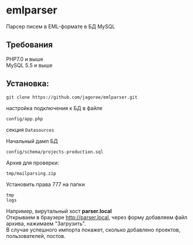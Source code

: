 # emlparser  
Парсер писем в EML-формате в БД MySQL
## Требования
PHP7.0 и выше  
MySQL 5.5 и выше

## Установка:  
```
git clone https://github.com/jagoree/emlparser.git  
```
настройка подключения к БД в файле  
```
config/app.php  
```
секция `Datasources`

Начальный дамп БД
```
config/schema/projects-production.sql
```
Архив для проверки:
```
tmp/mailparsing.zip
```
Установить права 777 на папки
```
tmp
logs
```
Например, вирутальный хост **parser.local**  
Открываем в браузере http://parser.local, через форму добавляем файл архива, нажимаем "Загрузить".  
В случае успешного импорта покажет, сколько добавлено проектов, пользователей, постов.
